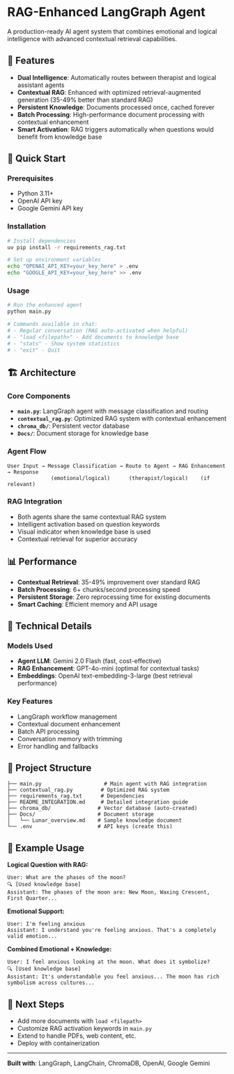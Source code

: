 # RAG-Enhanced LangGraph Agent

A production-ready AI agent system that combines emotional and logical intelligence with advanced contextual retrieval capabilities.

## 🌟 Features

- **Dual Intelligence**: Automatically routes between therapist and logical assistant agents
- **Contextual RAG**: Enhanced with optimized retrieval-augmented generation (35-49% better than standard RAG)
- **Persistent Knowledge**: Documents processed once, cached forever
- **Batch Processing**: High-performance document processing with contextual enhancement
- **Smart Activation**: RAG triggers automatically when questions would benefit from knowledge base

## 🚀 Quick Start

### Prerequisites
- Python 3.11+
- OpenAI API key
- Google Gemini API key

### Installation
```bash
# Install dependencies
uv pip install -r requirements_rag.txt

# Set up environment variables
echo "OPENAI_API_KEY=your_key_here" > .env
echo "GOOGLE_API_KEY=your_key_here" >> .env
```

### Usage
```bash
# Run the enhanced agent
python main.py

# Commands available in chat:
# - Regular conversation (RAG auto-activated when helpful)
# - "load <filepath>" - Add documents to knowledge base
# - "stats" - Show system statistics
# - "exit" - Quit
```

## 🏗️ Architecture

### Core Components
- **`main.py`**: LangGraph agent with message classification and routing
- **`contextual_rag.py`**: Optimized RAG system with contextual enhancement
- **`chroma_db/`**: Persistent vector database
- **`Docs/`**: Document storage for knowledge base

### Agent Flow
```
User Input → Message Classification → Route to Agent → RAG Enhancement → Response
              (emotional/logical)      (therapist/logical)    (if relevant)
```

### RAG Integration
- Both agents share the same contextual RAG system
- Intelligent activation based on question keywords
- Visual indicator when knowledge base is used
- Contextual retrieval for superior accuracy

## 📊 Performance

- **Contextual Retrieval**: 35-49% improvement over standard RAG
- **Batch Processing**: 6+ chunks/second processing speed
- **Persistent Storage**: Zero reprocessing time for existing documents
- **Smart Caching**: Efficient memory and API usage

## 🔧 Technical Details

### Models Used
- **Agent LLM**: Gemini 2.0 Flash (fast, cost-effective)
- **RAG Enhancement**: GPT-4o-mini (optimal for contextual tasks)
- **Embeddings**: OpenAI text-embedding-3-large (best retrieval performance)

### Key Features
- LangGraph workflow management
- Contextual document enhancement
- Batch API processing
- Conversation memory with trimming
- Error handling and fallbacks

## 📁 Project Structure

```
├── main.py                    # Main agent with RAG integration
├── contextual_rag.py         # Optimized RAG system
├── requirements_rag.txt      # Dependencies
├── README_INTEGRATION.md     # Detailed integration guide
├── chroma_db/               # Vector database (auto-created)
├── Docs/                    # Document storage
│   └── Lunar_overview.md    # Sample knowledge document
└── .env                     # API keys (create this)
```

## 🎯 Example Usage

**Logical Question with RAG:**
```
User: What are the phases of the moon?
🔍 [Used knowledge base]
Assistant: The phases of the moon are: New Moon, Waxing Crescent, First Quarter...
```

**Emotional Support:**
```
User: I'm feeling anxious
Assistant: I understand you're feeling anxious. That's a completely valid emotion...
```

**Combined Emotional + Knowledge:**
```
User: I feel anxious looking at the moon. What does it symbolize?
🔍 [Used knowledge base]
Assistant: It's understandable you feel anxious... The moon has rich symbolism across cultures...
```

## 🔮 Next Steps

- Add more documents with `load <filepath>`
- Customize RAG activation keywords in `main.py`
- Extend to handle PDFs, web content, etc.
- Deploy with containerization

---

**Built with**: LangGraph, LangChain, ChromaDB, OpenAI, Google Gemini
